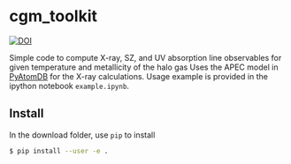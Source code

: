 # cgm_toolkit 

[![DOI](https://zenodo.org/badge/891676081.svg)](https://doi.org/10.5281/zenodo.14714182)

Simple code to compute X-ray, SZ, and UV absorption line observables for given temperature and metallicity of the halo gas 
Uses the APEC model in [PyAtomDB](https://atomdb.readthedocs.io/en/master/) for the X-ray calculations. 
Usage example is provided in the ipython notebook `example.ipynb`. 

## Install

In the download folder, use `pip` to install

```bash
$ pip install --user -e .
```

